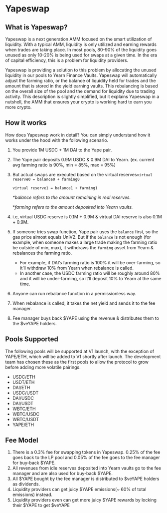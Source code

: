 # Yapeswap

## What is Yapeswap?

Yapeswap is a next generation AMM focused on the smart utilization of liquidity. With a typical AMM, liquidity is only utilized and earning rewards when trades are taking place. In most pools, 80-90% of the liquidity goes unused as only 10-20% is being used for swaps at a given time. In the era of capital efficiency, this is a problem for liquidity providers. 

Yapeswap is providing a solution to this problem by allocating the unused liquidity in our pools to Yearn Finance Vaults. Yapeswap will automatically adjust the farming ratio, or the balance of liquidity held for trades and the amount that is stored in the yield earning vaults. This rebalancing is based on the overall size of the pool and the demand for liquidity due to trading activity. This description is slightly simplified, but it explains Yapeswap in a nutshell, the AMM that ensures your crypto is working hard to earn you more crypto.



## How it works

How does Yapeswap work in detail? You can simply understand how it works under the hood with the following scenario. 

1. You provide 1M USDC + 1M DAI to the Yape pair.
2. The Yape pair deposits 0.9M USDC & 0.9M DAI to Yearn. \(ex. current avg farming ratio is 90%, min = 85%, max = 95%\)
3. But actual swaps are executed based on the virtual reserves`virtual reserve0 = balance0 + farming0`

   `virtual reserve1 = balance1 + farming1`

   _\*balance refers to the amount remaining in real reserves._

   \*_farming refers to the amount deposited into Yearn vaults._

4. i.e, virtual USDC reserve is 0.1M + 0.9M & virtual DAI reserve is also 0.1M + 0.9M.
5. If someone tries swap function, Yape pair uses the `balance` first, so the gas price almost equals UniV2. But if the `balance` is not enough \(for example, when someone makes a large trade making the farming ratio be outside of min, max\), it withdraws the `farming` asset from Yearn & rebalances the farming ratio.
   * For example, if DAI’s farming ratio is 100% it will be over-farming, so it’ll withdraw 10% from Yearn when rebalance is called.
   * In another case, the USDC farming ratio will be roughly around 80% and it will be under-farming, so it’ll deposit 10% to Yearn at the same time.
6. Anyone can run rebalance function in a permissionless way.
7. When rebalance is called, it takes the net yield and sends it to the fee manager.
8. Fee manager buys back $YAPE using the revenue & distributes them to the $veYAPE holders.



## Pools Supported

The following pools will be supported at V1 launch, with the exception of YAPE/ETH, which will be added to V1 shortly after launch. The development team has chosen these as the first pools to allow the protocol to grow before adding more volatile pairings.

* USDC/ETH
* USDT/ETH
* DAI/ETH
* USDC/USDT
* DAI/USDC
* DAI/USDT
* WBTC/ETH
* WBTC/USDC
* WBTC/USDT
* YAPE/ETH

## Fee Model

1. There is a 0.3% fee for swapping tokens in Yapeswap. 0.25% of the fee goes back to the LP pool and 0.05% of the fee goes to the fee manager for buy-back $YAPE. 
2. All revenues from idle reserves deposited into Yearn vaults go to the fee manager and are also used for buy-back $YAPE. 
3. All $YAPE bought by the fee manager is distributed to $veYAPE holders as dividends. 
4. Liquidity providers can get juicy $YAPE emissions\(~ 60% of total emissions\) instead.
5. Liquidity providers even can get more juicy $YAPE rewards by locking their $YAPE to get $veYAPE

